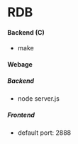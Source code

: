 # RDB
#### Backend (C)
+ make

#### Webage
##### Backend
+ node server.js
##### Frontend
+ default port: 2888
